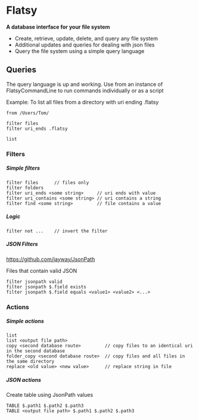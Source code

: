 # Flatsy

**A database interface for your file system**

 - Create, retrieve, update, delete, and query any file system
 - Additional updates and queries for dealing with json files
 - Query the file system using a simple query language

## Queries

The query language is up and working. Use from an instance of FlatsyCommandLine to run commands individually or as a script  
  
Example: To list all files from a directory with uri ending .flatsy
```
from /Users/Tom/

filter files
filter uri_ends .flatsy

list
```

### Filters

##### Simple filters
```
filter files      // files only
filter folders
filter uri_ends <some string>     // uri ends with value
filter uri_contains <some string> // uri contains a string
filter find <some string>         // file contains a value
```

##### Logic
```
filter not ...    // invert the filter
```

##### JSON Filters
https://github.com/jayway/JsonPath

Files that contain valid JSON
```
filter jsonpath valid
filter jsonpath $.field exists
filter jsonpath $.field equals <value1> <value2> <...>
```

### Actions

##### Simple actions
```
list
list <output file path>
copy <second database route>         // copy files to an identical uri in the second database
folder_copy <second database route>  // copy files and all files in the same directory
replace <old value> <new value>      // replace string in file
```

##### JSON actions
Create table using JsonPath values
```
TABLE $.path1 $.path2 $.path3
TABLE <output file path> $.path1 $.path2 $.path3
```


